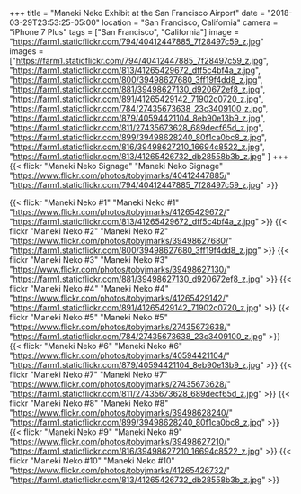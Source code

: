 +++
title = "Maneki Neko Exhibit at the San Francisco Airport"
date = "2018-03-29T23:53:25-05:00"
location = "San Francisco, California"
camera = "iPhone 7 Plus"
tags = ["San Francisco", "California"]
image = "https://farm1.staticflickr.com/794/40412447885_7f28497c59_z.jpg"
images = ["https://farm1.staticflickr.com/794/40412447885_7f28497c59_z.jpg",
"https://farm1.staticflickr.com/813/41265429672_dff5c4bf4a_z.jpg",
"https://farm1.staticflickr.com/800/39498627680_3ff19f4dd8_z.jpg",
"https://farm1.staticflickr.com/881/39498627130_d920672ef8_z.jpg",
"https://farm1.staticflickr.com/891/41265429142_71902c0720_z.jpg",
"https://farm1.staticflickr.com/784/27435673638_23c3409100_z.jpg",
"https://farm1.staticflickr.com/879/40594421104_8eb90e13b9_z.jpg",
"https://farm1.staticflickr.com/811/27435673628_689decf65d_z.jpg",
"https://farm1.staticflickr.com/899/39498628240_80f1ca0bc8_z.jpg",
"https://farm1.staticflickr.com/816/39498627210_16694c8522_z.jpg",
"https://farm1.staticflickr.com/813/41265426732_db28558b3b_z.jpg"
]
+++
{{< flickr "Maneki Neko Signage"
           "Maneki Neko Signage"
           "https://www.flickr.com/photos/tobyjmarks/40412447885/"
           "https://farm1.staticflickr.com/794/40412447885_7f28497c59_z.jpg" >}}
<!--more-->

{{< flickr "Maneki Neko #1"
           "Maneki Neko #1"
           "https://www.flickr.com/photos/tobyjmarks/41265429672/"
           "https://farm1.staticflickr.com/813/41265429672_dff5c4bf4a_z.jpg" >}}
{{< flickr "Maneki Neko #2"
           "Maneki Neko #2"
           "https://www.flickr.com/photos/tobyjmarks/39498627680/"
           "https://farm1.staticflickr.com/800/39498627680_3ff19f4dd8_z.jpg" >}}
{{< flickr "Maneki Neko #3"
           "Maneki Neko #3"
           "https://www.flickr.com/photos/tobyjmarks/39498627130/"
           "https://farm1.staticflickr.com/881/39498627130_d920672ef8_z.jpg" >}}
{{< flickr "Maneki Neko #4"
           "Maneki Neko #4"
           "https://www.flickr.com/photos/tobyjmarks/41265429142/"
           "https://farm1.staticflickr.com/891/41265429142_71902c0720_z.jpg" >}}
{{< flickr "Maneki Neko #5"
           "Maneki Neko #5"
           "https://www.flickr.com/photos/tobyjmarks/27435673638/"
           "https://farm1.staticflickr.com/784/27435673638_23c3409100_z.jpg" >}}
{{< flickr "Maneki Neko #6"
           "Maneki Neko #6"
           "https://www.flickr.com/photos/tobyjmarks/40594421104/"
           "https://farm1.staticflickr.com/879/40594421104_8eb90e13b9_z.jpg" >}}
{{< flickr "Maneki Neko #7"
           "Maneki Neko #7"
           "https://www.flickr.com/photos/tobyjmarks/27435673628/"
           "https://farm1.staticflickr.com/811/27435673628_689decf65d_z.jpg" >}}
{{< flickr "Maneki Neko #8"
           "Maneki Neko #8"
           "https://www.flickr.com/photos/tobyjmarks/39498628240/"
           "https://farm1.staticflickr.com/899/39498628240_80f1ca0bc8_z.jpg" >}}
{{< flickr "Maneki Neko #9"
           "Maneki Neko #9"
           "https://www.flickr.com/photos/tobyjmarks/39498627210/"
           "https://farm1.staticflickr.com/816/39498627210_16694c8522_z.jpg" >}}
{{< flickr "Maneki Neko #10"
           "Maneki Neko #10"
           "https://www.flickr.com/photos/tobyjmarks/41265426732/"
           "https://farm1.staticflickr.com/813/41265426732_db28558b3b_z.jpg" >}}
